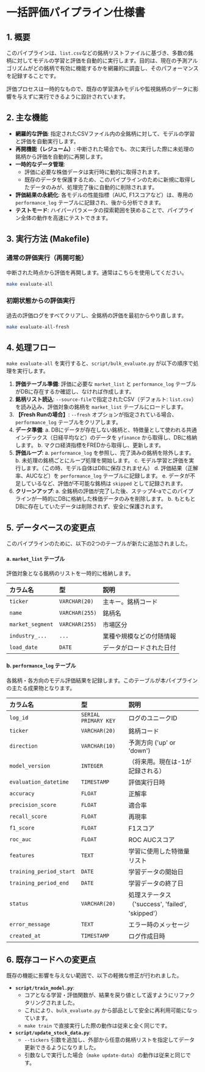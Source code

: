 # 一括評価パイプライン仕様書

## 1. 概要

このパイプラインは、`list.csv`などの銘柄リストファイルに基づき、多数の銘柄に対してモデルの学習と評価を自動的に実行します。目的は、現在の予測アルゴリズムがどの銘柄で有効に機能するかを網羅的に調査し、そのパフォーマンスを記録することです。

評価プロセスは一時的なもので、既存の学習済みモデルや監視銘柄のデータに影響を与えずに実行できるように設計されています。

## 2. 主な機能

- **網羅的な評価**: 指定されたCSVファイル内の全銘柄に対して、モデルの学習と評価を自動実行します。
- **再開機能（レジューム）**: 中断された場合でも、次に実行した際に未処理の銘柄から評価を自動的に再開します。
- **一時的なデータ管理**:
    - 評価に必要な株価データは実行時に動的に取得されます。
    - 既存のデータを保護するため、このパイプラインのために新規に取得したデータのみが、処理完了後に自動的に削除されます。
- **評価結果の永続化**: 各モデルの性能指標（AUC, F1スコアなど）は、専用の `performance_log` テーブルに記録され、後から分析できます。
- **テストモード**: ハイパーパラメータの探索範囲を狭めることで、パイプライン全体の動作を高速にテストできます。

## 3. 実行方法 (Makefile)

### 通常の評価実行（再開可能）

中断された時点から評価を再開します。通常はこちらを使用してください。

```bash
make evaluate-all
```

### 初期状態からの評価実行

過去の評価ログをすべてクリアし、全銘柄の評価を最初からやり直します。

```bash
make evaluate-all-fresh
```

## 4. 処理フロー

`make evaluate-all` を実行すると、`script/bulk_evaluate.py` が以下の順序で処理を実行します。

1.  **評価テーブル準備**: 評価に必要な `market_list` と `performance_log` テーブルがDBに存在するか確認し、なければ作成します。
2.  **銘柄リスト読込**: `--source-file`で指定されたCSV（デフォルト: `list.csv`）を読み込み、評価対象の銘柄を `market_list` テーブルにロードします。
3.  **【Fresh Runの場合】**: `--fresh` オプションが指定されている場合、`performance_log` テーブルをクリアします。
4.  **データ準備**:
    a. DBにデータが存在しない銘柄と、特徴量として使われる共通インデックス（日経平均など）のデータを `yfinance` から取得し、DBに格納します。
    b. マクロ経済指標をFREDから取得し、更新します。
5.  **評価ループ**:
    a. `performance_log` を参照し、完了済みの銘柄を除外します。
    b. 未処理の銘柄ごとにループ処理を開始します。
    c. モデル学習と評価を実行します。（この時、モデル自体はDBに保存されません）
    d. 評価結果（正解率、AUCなど）を `performance_log` テーブルに記録します。
    e. データが不足しているなど、評価が不可能な銘柄は `skipped` として記録されます。
6.  **クリーンアップ**:
    a. 全銘柄の評価が完了した後、ステップ4-aでこのパイプラインが一時的にDBに格納した株価データのみを削除します。
    b. もともとDBに存在していたデータは削除されず、安全に保護されます。

## 5. データベースの変更点

このパイプラインのために、以下の2つのテーブルが新たに追加されました。

#### a. `market_list` テーブル

評価対象となる銘柄のリストを一時的に格納します。

| カラム名 | 型 | 説明 |
| :--- | :--- | :--- |
| `ticker` | `VARCHAR(20)` | 主キー。銘柄コード |
| `name` | `VARCHAR(255)` | 銘柄名 |
| `market_segment` | `VARCHAR(255)` | 市場区分 |
| `industry_...` | `...` | 業種や規模などの付随情報 |
| `load_date` | `DATE` | データがロードされた日付 |

#### b. `performance_log` テーブル

各銘柄・各方向のモデル評価結果を記録します。このテーブルが本パイプラインの主たる成果物となります。

| カラム名 | 型 | 説明 |
| :--- | :--- | :--- |
| `log_id` | `SERIAL PRIMARY KEY` | ログのユニークID |
| `ticker` | `VARCHAR(20)` | 銘柄コード |
| `direction` | `VARCHAR(10)` | 予測方向 ('up' or 'down') |
| `model_version` | `INTEGER` | （将来用。現在は-1が記録される） |
| `evaluation_datetime` | `TIMESTAMP` | 評価実行日時 |
| `accuracy` | `FLOAT` | 正解率 |
| `precision_score` | `FLOAT` | 適合率 |
| `recall_score` | `FLOAT` | 再現率 |
| `f1_score` | `FLOAT` | F1スコア |
| `roc_auc` | `FLOAT` | ROC AUCスコア |
| `features` | `TEXT` | 学習に使用した特徴量リスト |
| `training_period_start`| `DATE` | 学習データの開始日 |
| `training_period_end` | `DATE` | 学習データの終了日 |
| `status` | `VARCHAR(20)` | 処理ステータス（'success', 'failed', 'skipped'） |
| `error_message` | `TEXT` | エラー時のメッセージ |
| `created_at` | `TIMESTAMP` | ログ作成日時 |

## 6. 既存コードへの変更点

既存の機能に影響を与えない範囲で、以下の軽微な修正が行われました。

-   **`script/train_model.py`**:
    -   コアとなる学習・評価関数が、結果を戻り値として返すようにリファクタリングされました。
    -   これにより、`bulk_evaluate.py` から部品として安全に再利用可能になっています。
    -   `make train` で直接実行した際の動作は従来と全く同じです。
-   **`script/update_stock_data.py`**:
    -   `--tickers` 引数を追加し、外部から任意の銘柄リストを指定してデータ更新できるようになりました。
    -   引数なしで実行した場合（`make update-data`）の動作は従来と同じです。
